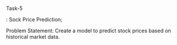 Task-5

: Sock Price Prediction;

Problem Statement:
Create a model to predict stock prices based on historical market data.
